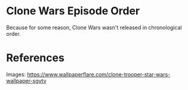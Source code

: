 # Clone Wars Episode Order

Because for some reason, Clone Wars wasn't released in chronological order. 


# References

Images: https://www.wallpaperflare.com/clone-trooper-star-wars-wallpaper-sgvtv